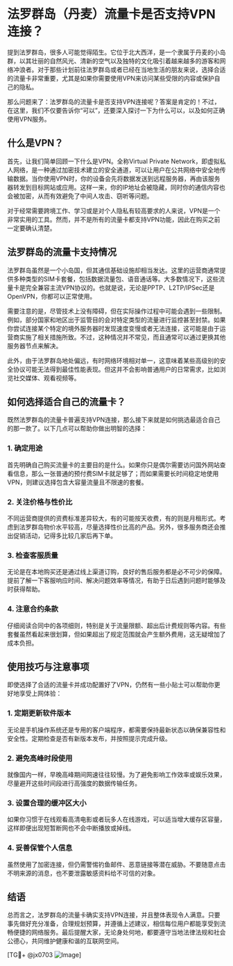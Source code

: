 # 法罗群岛（丹麦）流量卡是否支持VPN连接？

提到法罗群岛，很多人可能觉得陌生。它位于北大西洋，是一个隶属于丹麦的小岛群，以其壮丽的自然风光、清新的空气以及独特的文化吸引着越来越多的游客和网络冲浪者。对于那些计划前往法罗群岛或者已经在当地生活的朋友来说，选择合适的流量卡非常重要，尤其是如果你需要使用VPN来访问某些受限的内容或保护自己的隐私。

那么问题来了：法罗群岛的流量卡是否支持VPN连接呢？答案是肯定的！不过，在这里，我们不仅要告诉你“可以”，还要深入探讨一下为什么可以，以及如何正确使用VPN服务。

## 什么是VPN？

首先，让我们简单回顾一下什么是VPN。全称Virtual Private Network，即虚拟私人网络，是一种通过加密技术建立的安全通道，可以让用户在公共网络中安全地传输数据。当你使用VPN时，你的设备会先将数据发送到远程服务器，再由该服务器转发到目标网站或应用。这样一来，你的IP地址会被隐藏，同时你的通信内容也会被加密，从而有效避免了中间人攻击、窃听等问题。

对于经常需要跨境工作、学习或是对个人隐私有较高要求的人来说，VPN是一个非常实用的工具。然而，并不是所有的流量卡都支持VPN功能，因此在购买之前一定要确认清楚。

## 法罗群岛的流量卡支持情况

法罗群岛虽然是一个小岛国，但其通信基础设施却相当发达。这里的运营商通常提供多种类型的SIM卡套餐，包括数据流量包、语音通话等。大多数情况下，这些流量卡是完全兼容主流VPN协议的。也就是说，无论是PPTP、L2TP/IPSec还是OpenVPN，你都可以正常使用。

需要注意的是，尽管技术上没有障碍，但在实际操作过程中可能会遇到一些限制。例如，部分国家和地区出于监管目的会对特定类型的流量进行监控甚至封禁。如果你尝试连接某个特定的境外服务器时发现速度变慢或者无法连接，这可能是由于运营商实施了相关措施所致。不过，这种情况并不常见，而且通常可以通过更换其他服务器节点来解决。

此外，由于法罗群岛地处偏远，有时网络环境相对单一，这意味着某些高级别的安全协议可能无法得到最佳性能表现。但这并不会影响普通用户的日常需求，比如浏览社交媒体、观看视频等。

## 如何选择适合自己的流量卡？

既然法罗群岛的流量卡普遍支持VPN连接，那么接下来就是如何挑选最适合自己的那一款了。以下几点可以帮助你做出明智的选择：

### 1. 确定用途
首先明确自己购买流量卡的主要目的是什么。如果你只是偶尔需要访问国外网站查看信息，那么一张普通的预付费SIM卡就足够了；而如果需要长时间稳定地使用VPN，则建议选择包含大容量流量且不限速的套餐。

### 2. 关注价格与性价比
不同运营商提供的资费标准差异较大，有的可能按天收费，有的则是月租形式。考虑到法罗群岛物价水平较高，尽量选择性价比高的产品。另外，很多服务商还会推出促销活动，记得多比较几家后再下单。

### 3. 检查客服质量
无论是在本地购买还是通过线上渠道订购，良好的售后服务都是必不可少的保障。提前了解一下客服响应时间、解决问题效率等情况，有助于日后遇到问题时能够及时获得帮助。

### 4. 注意合约条款
仔细阅读合同中的各项细则，特别是关于流量限额、超出后计费规则等内容。有些套餐虽然看起来很划算，但如果超出了规定范围就会产生额外费用，这无疑增加了成本负担。

## 使用技巧与注意事项

即使选择了合适的流量卡并成功配置好了VPN，仍然有一些小贴士可以帮助你更好地享受上网体验：

### 1. 定期更新软件版本
无论是手机操作系统还是专用的客户端程序，都需要保持最新状态以确保兼容性和安全性。定期检查是否有新版本发布，并按照提示完成升级。

### 2. 避免高峰时段使用
就像国内一样，早晚高峰期间网速往往较慢。为了避免影响工作效率或娱乐效果，尽量避开这些时间段进行高强度的数据传输任务。

### 3. 设置合理的缓冲区大小
如果你习惯于在线观看高清电影或者玩多人在线游戏，可以适当增大缓存区容量，这样即便出现短暂断网也不会中断播放或掉线。

### 4. 妥善保管个人信息
虽然使用了加密连接，但仍需警惕钓鱼邮件、恶意链接等潜在威胁。不要随意点击不明来源的消息，也不要泄露敏感资料给不可信的对象。

## 结语

总而言之，法罗群岛的流量卡确实支持VPN连接，并且整体表现令人满意。只要事先做好充分准备，合理规划预算，并遵循上述建议，相信每位用户都能享受到流畅便捷的网络服务。最后提醒大家，无论身处何地，都要遵守当地法律法规和社会公德心，共同维护健康和谐的互联网空间。

[TG💪+ @jx0703 ![Image](https://github.com/user-attachments/assets/dbca1d08-cadb-493c-b0ec-ad6f7a83f270)]